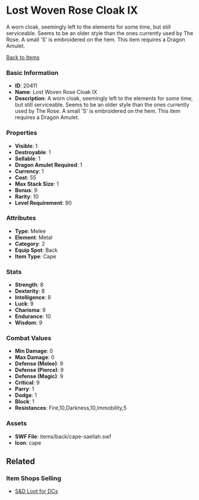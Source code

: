 # Lost Woven Rose Cloak IX

A worn cloak, seemingly left to the elements for some time, but still serviceable. Seems to be an older style than the ones currently used by The Rose. A small 'S' is embroidered on the hem. This item requires a Dragon Amulet.

[Back to Items](../items.md)

### Basic Information

- **ID**: 20411
- **Name**: Lost Woven Rose Cloak IX
- **Description**: A worn cloak, seemingly left to the elements for some time, but still serviceable. Seems to be an older style than the ones currently used by The Rose. A small &#039;S&#039; is embroidered on the hem. This item requires a Dragon Amulet.

### Properties

- **Visible**: 1
- **Destroyable**: 1
- **Sellable**: 1
- **Dragon Amulet Required**: 1
- **Currency**: 1
- **Cost**: 55
- **Max Stack Size**: 1
- **Bonus**: 9
- **Rarity**: 10
- **Level Requirement**: 90

### Attributes

- **Type**: Melee
- **Element**: Metal
- **Category**: 2
- **Equip Spot**: Back
- **Item Type**: Cape

### Stats

- **Strength**: 8
- **Dexterity**: 8
- **Intelligence**: 8
- **Luck**: 9
- **Charisma**: 9
- **Endurance**: 10
- **Wisdom**: 9

### Combat Values

- **Min Damage**: 0
- **Max Damage**: 0
- **Defense (Melee)**: 9
- **Defense (Pierce)**: 9
- **Defense (Magic)**: 9
- **Critical**: 9
- **Parry**: 1
- **Dodge**: 1
- **Block**: 1
- **Resistances**: Fire,10,Darkness,10,Immobility,5

### Assets

- **SWF File**: items/back/cape-saellah.swf
- **Icon**: cape

## Related

### Item Shops Selling

- [S&D Loot for DCs](../item-shops/362-s-d-loot-for-dcs.md)

